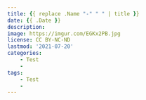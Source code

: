 ```yaml
---
title: {{ replace .Name "-" " " | title }}
date: {{ .Date }}
description: 
image: https://imgur.com/EGKx2PB.jpg
license: CC BY-NC-ND
lastmod: '2021-07-20'
categories:
    - Test
    -
tags:
    - Test
    -
---
```



